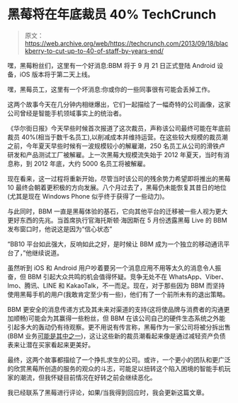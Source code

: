 # 黑莓将在年底裁员 40% TechCrunch

> 原文：<https://web.archive.org/web/https://techcrunch.com/2013/09/18/blackberry-to-cut-up-to-40-of-staff-by-years-end/>

嘿，黑莓粉丝们，这里有一个好消息:BBM 将于 9 月 21 日正式登陆 Android 设备，iOS 版本将于第二天上线。

嘿，黑莓员工，这里有一个坏消息:你或你的一些同事很有可能会丢掉工作。

这两个故事今天在几分钟内相继爆出，它们一起描绘了一幅奇特的公司画像，这家公司曾经是智能手机领域事实上的统治者。

《华尔街日报》今天早些时候首次报道了这次裁员，声称该公司最终可能在年底前裁员 40%(相当于数千名员工),以削减成本并维持运营。在这些较大规模的裁员潮之前，今年夏天早些时候有一波规模较小的解雇潮，250 名员工从公司的滑铁卢研发和产品测试工厂被解雇。上一次黑莓大规模流失始于 2012 年夏天，当时有消息称，到 2012 年底，大约 5000 名员工将被解雇。

现在看来，这一过程将重新开始，尽管当时该公司的残余势力希望即将推出的黑莓 10 最终会朝着更积极的方向发展。八个月过去了，黑莓仍未能恢复其昔日的地位(尤其是现在 Windows Phone 似乎终于获得了一些动力)。

与此同时，BBM 一直是黑莓体验的基石，它向其他平台的迁移被一些人视为更大更好东西的先兆。当首席执行官海托斯顿·海因斯在 5 月份透露黑莓 Live 的 BBM 发布窗口时，他说这是因为“信心状态”

“BB10 平台如此强大，反响如此之好，是时候让 BBM 成为一个独立的移动通讯平台了，”他继续说道。

虽然听到 iOS 和 Android 用户吵着要另一个消息应用不用等太久的消息令人振奋，但 BBM 引起大众共鸣的机会值得怀疑。竞争无处不在 WhatsApp、Viber、Imo、腾讯、LINE 和 KakaoTalk，不一而足。现在，对于那些因为 BBM 而坚持使用黑莓手机的用户(我敢肯定至少有一些)，他们有了一个前所未有的退出策略。

BBM 更安全的消息传递方式及其未来对渠道的支持(这将使品牌与消费者的沟通更加顺畅)可能会为其赢得一些粉丝，但 BBM 在该公司自己的硬件生态系统之外能引起多大的轰动仍有待观察。更不用说有传言称，黑莓作为一家公司将被分拆出售(BBM 业务[可能是其中之一](https://web.archive.org/web/20221206190310/https://beta.techcrunch.com/2013/08/27/blackberry-reportedly-considering-turning-bbm-into-spinoff-subsidiary-which-explains-cross-platform-launch/))，这让这些新的裁员潮看起来像是通过减轻资产负债表来让潜在买家看起来更美好。

最终，这两个故事都描绘了一个挣扎求生的公司。或许，一个更小的团队和更广泛的欣赏黑莓所创造的服务的观众的斗志，可能足以扭转这个陷入困境的智能手机玩家的潮流，但我怀疑目前情况在好转之前会继续恶化。

我已经联系了黑莓进行评论，如果/当我得到回应时，我会更新这篇文章。